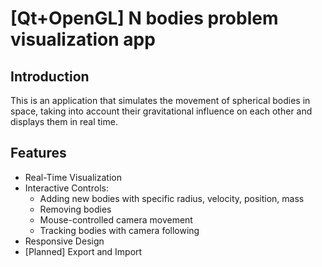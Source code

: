 # [Qt+OpenGL] N bodies problem visualization app

## Introduction
This is an application that simulates the movement of spherical bodies in space, taking into account their gravitational influence on each other and displays them in real time.

## Features
- Real-Time Visualization
- Interactive Controls:
  - Adding new bodies with specific radius, velocity, position, mass
  - Removing bodies
  - Mouse-controlled camera movement
  - Tracking bodies with camera following
- Responsive Design
- [Planned] Export and Import
